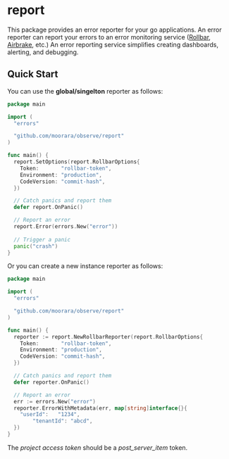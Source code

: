 # report

This package provides an error reporter for your go applications.
An error reporter can report your errors to an error monitoring service ([Rollbar](https://rollbar.com), [Airbrake](https://airbrake.io), etc.)
An error reporting service simplifies creating dashboards, alerting, and debugging.

## Quick Start

You can use the **global/singelton** reporter as follows:

```go
package main

import (
  "errors"

  "github.com/moorara/observe/report"
)

func main() {
  report.SetOptions(report.RollbarOptions{
    Token:       "rollbar-token",
    Environment: "production",
    CodeVersion: "commit-hash",
  })

  // Catch panics and report them
  defer report.OnPanic()

  // Report an error
  report.Error(errors.New("error"))
  
  // Trigger a panic
  panic("crash")
}
```

Or you can create a new instance reporter as follows:

```go
package main

import (
  "errors"

  "github.com/moorara/observe/report"
)

func main() {
  reporter := report.NewRollbarReporter(report.RollbarOptions{
    Token:       "rollbar-token",
    Environment: "production",
    CodeVersion: "commit-hash",
  })

  // Catch panics and report them
  defer reporter.OnPanic()

  // Report an error
  err := errors.New("error")
  reporter.ErrorWithMetadata(err, map[string]interface{}{
    "userId":   "1234",
		"tenantId": "abcd",
  })
}
```

The _project access token_ should be a _post_server_item_ token.
